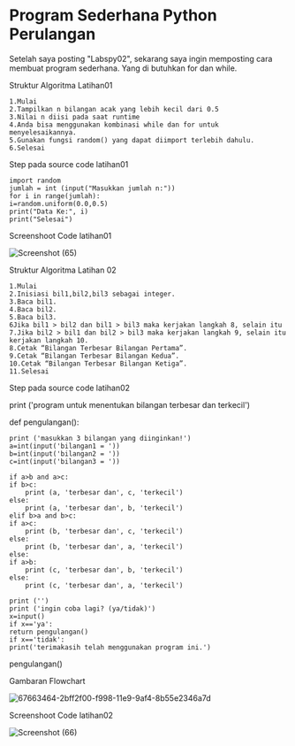 # Program Sederhana Python Perulangan

Setelah saya posting "Labspy02", sekarang saya ingin memposting cara membuat program sederhana. Yang di butuhkan for dan while.

Struktur Algoritma Latihan01

    1.Mulai
    2.Tampilkan n bilangan acak yang lebih kecil dari 0.5
    3.Nilai n diisi pada saat runtime
    4.Anda bisa menggunakan kombinasi while dan for untuk menyelesaikannya.
    5.Gunakan fungsi random() yang dapat diimport terlebih dahulu.
    6.Selesai

Step pada source code latihan01

    import random
    jumlah = int (input("Masukkan jumlah n:"))
    for i in range(jumlah):
    i=random.uniform(0.0,0.5)
    print("Data Ke:", i) 
    print("Selesai")

Screenshoot Code latihan01

![Screenshot (65)](https://user-images.githubusercontent.com/53388439/68937324-c059f600-07ce-11ea-8916-016bc6149111.png)

Struktur Algoritma Latihan 02

    1.Mulai
    2.Inisiasi bil1,bil2,bil3 sebagai integer.
    3.Baca bil1.
    4.Baca bil2.
    5.Baca bil3.
    6Jika bil1 > bil2 dan bil1 > bil3 maka kerjakan langkah 8, selain itu
    7.Jika bil2 > bil1 dan bil2 > bil3 maka kerjakan langkah 9, selain itu kerjakan langkah 10.
    8.Cetak “Bilangan Terbesar Bilangan Pertama”.
    9.Cetak “Bilangan Terbesar Bilangan Kedua”.
    10.Cetak “Bilangan Terbesar Bilangan Ketiga”.
    11.Selesai

Step pada source code latihan02

print ('program untuk menentukan bilangan terbesar dan terkecil')

def pengulangan():

    print ('masukkan 3 bilangan yang diinginkan!')
    a=int(input('bilangan1 = '))
    b=int(input('bilangan2 = '))
    c=int(input('bilangan3 = '))
    
    if a>b and a>c:
    if b>c:
        print (a, 'terbesar dan', c, 'terkecil')
    else:
        print (a, 'terbesar dan', b, 'terkecil')
    elif b>a and b>c:
    if a>c:
        print (b, 'terbesar dan', c, 'terkecil')
    else:
        print (b, 'terbesar dan', a, 'terkecil')
    else:
    if a>b:
        print (c, 'terbesar dan', b, 'terkecil')
    else:
        print (c, 'terbesar dan', a, 'terkecil')

    print ('')
    print ('ingin coba lagi? (ya/tidak)')
    x=input()
    if x=='ya':
    return pengulangan()
    if x=='tidak':
    print('terimakasih telah menggunakan program ini.')

pengulangan()

Gambaran Flowchart

![67663464-2bff2f00-f998-11e9-9af4-8b55e2346a7d](https://user-images.githubusercontent.com/53388439/68938664-673f9180-07d1-11ea-92d2-14c316831424.jpg)

Screenshoot Code latihan02

![Screenshot (66)](https://user-images.githubusercontent.com/53388439/68938843-c7363800-07d1-11ea-930c-546c24ee3f92.png)

